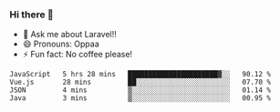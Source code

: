 ### Hi there 👋

<!--
**reubenwedson/reubenwedson** is a ✨ _special_ ✨ repository because its `README.md` (this file) appears on your GitHub profile.
Here are some ideas to get you started:
- 📫 How to reach me: 
- 🔭 I’m currently working on awesome talent app
- 🌱 I’m currently learning extreme Vue js technical stuffs
- 👯 I’m looking to collaborate on start ups challenges
- 🤔 I’m looking for help with time
-->
- 💬 Ask me about Laravel!!
- 😄 Pronouns: Oppaa
- ⚡ Fun fact: No coffee please!

<!--START_SECTION:waka-->
```text
JavaScript   5 hrs 28 mins   ██████████████████████▓░░   90.12 % 
Vue.js       28 mins         ██░░░░░░░░░░░░░░░░░░░░░░░   07.70 % 
JSON         4 mins          ▒░░░░░░░░░░░░░░░░░░░░░░░░   01.14 % 
Java         3 mins          ▒░░░░░░░░░░░░░░░░░░░░░░░░   00.95 % 
```
<!--END_SECTION:waka-->
